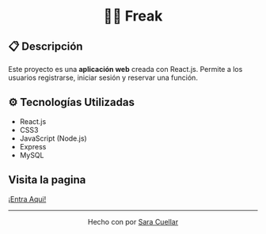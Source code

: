 <h1 align="center">🧟‍♀️ Freak</h1>

<h2>📋 Descripción</h2>
<p>
  Este proyecto es una <strong>aplicación web</strong> creada con React.js. 
  Permite a los usuarios registrarse, iniciar sesión y reservar una función.
</p>

<h2>⚙️ Tecnologías Utilizadas</h2>
<ul>
  <li>React.js</li>
  <li>CSS3</li>
  <li>JavaScript (Node.js)</li>
  <li>Express</li>
  <li>MySQL</li>
</ul>

<h2>Visita la pagina</h2>
<p>
  <a href="https://cine-freak.vercel.app/">¡Entra Aqui!</a>
</p>

<hr>

<p align="center">
  Hecho con por <a href="https://github.com/SaraCuellar89">Sara Cuellar</a>
</p>
